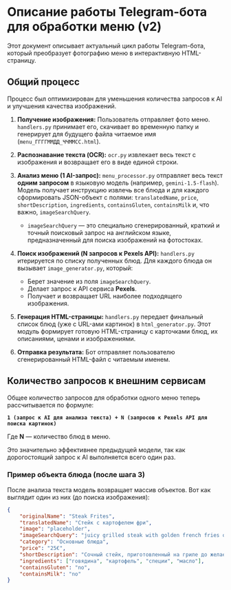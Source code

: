 # Описание работы Telegram-бота для обработки меню (v2)

Этот документ описывает актуальный цикл работы Telegram-бота, который преобразует фотографию меню в интерактивную HTML-страницу.

## Общий процесс

Процесс был оптимизирован для уменьшения количества запросов к AI и улучшения качества изображений.

1.  **Получение изображения:** Пользователь отправляет фото меню. `handlers.py` принимает его, скачивает во временную папку и генерирует для будущего файла читаемое имя (`menu_ГГГГММДД_ЧЧММСС.html`).

2.  **Распознавание текста (OCR):** `ocr.py` извлекает весь текст с изображения и возвращает его в виде единой строки.

3.  **Анализ меню (1 AI-запрос):** `menu_processor.py` отправляет весь текст **одним запросом** в языковую модель (например, `gemini-1.5-flash`). Модель получает инструкцию извлечь все блюда и для каждого сформировать JSON-объект с полями: `translatedName`, `price`, `shortDescription`, `ingredients`, `containsGluten`, `containsMilk` и, что важно, `imageSearchQuery`.
    *   `imageSearchQuery` — это специально сгенерированный, краткий и точный поисковый запрос на английском языке, предназначенный для поиска изображений на фотостоках.

4.  **Поиск изображений (N запросов к Pexels API):** `handlers.py` итерируется по списку полученных блюд. Для каждого блюда он вызывает `image_generator.py`, который:
    *   Берет значение из поля `imageSearchQuery`.
    *   Делает запрос к API сервиса **Pexels**.
    *   Получает и возвращает URL наиболее подходящего изображения.

5.  **Генерация HTML-страницы:** `handlers.py` передает финальный список блюд (уже с URL-ами картинок) в `html_generator.py`. Этот модуль формирует готовую HTML-страницу с карточками блюд, их описаниями, ценами и изображениями.

6.  **Отправка результата:** Бот отправляет пользователю сгенерированный HTML-файл с читаемым именем.

## Количество запросов к внешним сервисам

Общее количество запросов для обработки одного меню теперь рассчитывается по формуле:

**`1 (запрос к AI для анализа текста) + N (запросов к Pexels API для поиска картинок)`**

Где **N** — количество блюд в меню.

Это значительно эффективнее предыдущей модели, так как дорогостоящий запрос к AI выполняется всего один раз.

### Пример объекта блюда (после шага 3)

После анализа текста модель возвращает массив объектов. Вот как выглядит один из них (до поиска изображения):

```json
{
    "originalName": "Steak Frites",
    "translatedName": "Стейк с картофелем фри",
    "image": "placeholder",
    "imageSearchQuery": "juicy grilled steak with golden french fries on a plate, restaurant food photography",
    "category": "Основные блюда",
    "price": "25€",
    "shortDescription": "Сочный стейк, приготовленный на гриле до желаемой степени прожарки, подается с порцией хрустящего золотистого картофеля фри.",
    "ingredients": ["говядина", "картофель", "специи", "масло"],
    "containsGluten": "no",
    "containsMilk": "no"
}
```